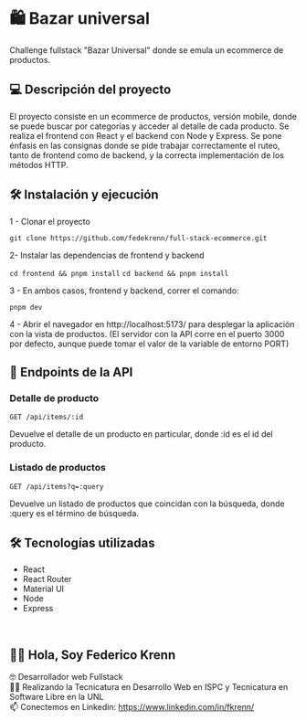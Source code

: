 # 🛍 Bazar universal

Challenge fullstack "Bazar Universal" donde se emula un ecommerce de productos.

## 💻 Descripción del proyecto 

El proyecto consiste en un ecommerce de productos, versión mobile, donde se puede buscar por categorías y acceder al detalle de cada producto. Se realiza el frontend con React y el backend con Node y Express. Se pone énfasis en las consignas donde se pide trabajar correctamente el ruteo, tanto de frontend como de backend, y la correcta implementación de los métodos HTTP. 

## 🛠 Instalación y ejecución

1 - Clonar el proyecto

`git clone https://github.com/fedekrenn/full-stack-ecommerce.git`

2- Instalar las dependencias de frontend y backend

`cd frontend && pnpm install`
`cd backend && pnpm install`

3 - En ambos casos, frontend y backend, correr el comando:

`pnpm dev`

4 - Abrir el navegador en http://localhost:5173/ para desplegar la aplicación con la vista de productos. (El servidor con la API corre en el puerto 3000 por defecto, aunque puede tomar el valor de la variable de entorno PORT)

## 🚀 Endpoints de la API

### Detalle de producto

`GET /api/items/:id`

Devuelve el detalle de un producto en particular, donde :id es el id del producto.

### Listado de productos

`GET /api/items?q=:query`

Devuelve un listado de productos que coincidan con la búsqueda, donde :query es el término de búsqueda.

## 🛠 Tecnologías utilizadas

- React
- React Router
- Material UI
- Node
- Express

<br>

## 🙋‍♂️ Hola, Soy Federico Krenn
:nerd_face: Desarrollador web Fullstack
<br>
👨‍🎓 Realizando la Tecnicatura en Desarrollo Web en ISPC y Tecnicatura en Software Libre en la UNL
<br>
📫 Conectemos en Linkedin: https://www.linkedin.com/in/fkrenn/

